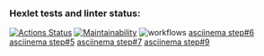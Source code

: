 ### Hexlet tests and linter status:
[![Actions Status](https://github.com/Gravitcapa-py/python-project-lvl1/workflows/hexlet-check/badge.svg)](https://github.com/Gravitcapa-py/python-project-lvl1/actions)
[![Maintainability](https://api.codeclimate.com/v1/badges/b2a22e39b7754236063b/maintainability)](https://codeclimate.com/github/Gravitcapa-py/python-project-lvl1/maintainability)
![workflows](https://github.com/Gravitcapa-py/python-project-lvl1/actions/workflows/make_lint.yml/badge.svg)
[asciinema step#6](https://asciinema.org/connect/b404593f-acb6-4633-8f7e-6dc977007e76)
[asciinema step#5](https://asciinema.org/connect/b404593f-acb6-4633-8f7e-6dc977007e76)
[asciinema step#7](https://asciinema.org/connect/b404593f-acb6-4633-8f7e-6dc977007e76)
[asciinema step#9](https://asciinema.org/a/cHqdiZvY1bynYFZKFiGUDwxKh)